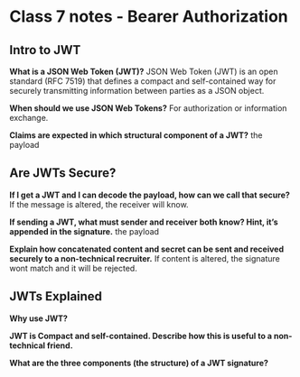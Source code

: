 # Class 7 notes - Bearer Authorization

## Intro to JWT

**What is a JSON Web Token (JWT)?**
JSON Web Token (JWT) is an open standard (RFC 7519) that defines a compact and self-contained way for securely transmitting information between parties as a JSON object.

**When should we use JSON Web Tokens?**
For authorization or information exchange.

**Claims are expected in which structural component of a JWT?**
the payload

## Are JWTs Secure?

**If I get a JWT and I can decode the payload, how can we call that secure?**
If the message is altered, the receiver will know.

**If sending a JWT, what must sender and receiver both know? Hint, it’s appended in the signature.**
the payload

**Explain how concatenated content and secret can be sent and received securely to a non-technical recruiter.**
If content is altered, the signature wont match and it will be rejected.

## JWTs Explained

**Why use JWT?**


**JWT is Compact and self-contained. Describe how this is useful to a non-technical friend.**


**What are the three components (the structure) of a JWT signature?**

